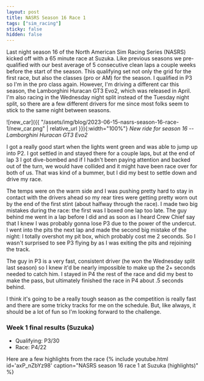 ```yaml
---
layout: post
title: NASRS Season 16 Race 1
tags: ["sim_racing"]
sticky: false
hidden: false
---
```


Last night season 16 of the North American Sim Racing Series (NASRS) kicked off with a 65 minute race at Suzuka.  Like previous seasons we pre-qualified with our best average of 5 consecutive clean laps a couple weeks before the start of the season.  This qualifying set not only the grid for the first race, but also the classes (pro or AM) for the season.  I qualified in P3 so I'm in the pro class again.  However, I'm driving a different car this season, the Lamborghini Huracan GT3 Evo2, which was released in April.  I'm also racing in the Wednesday night split instead of the Tuesday night split, so there are a few different drivers for me since most folks seem to stick to the same night between seasons.

![new_car]({{ "/assets/img/blog/2023-06-15-nasrs-season-16-race-1/new_car.png" | relative_url }}){:width="100%"}
*New ride for season 16 -- Lamborghini Huracan GT3 Evo2*

I got a really good start when the lights went green and was able to jump up into P2.  I got settled in and stayed there for a couple laps, but at the end of lap 3 I got dive-bombed and if I hadn't been paying attention and backed out of the turn, we would have collided and it might have been race over for both of us.  That was kind of a bummer, but I did my best to settle down and drive my race.

The temps were on the warm side and I was pushing pretty hard to stay in contact with the drivers ahead so my rear tires were getting pretty worn out by the end of the first stint (about halfway through the race).  I made two big mistakes during the race: the first was I boxed one lap too late.  The guy behind me went in a lap before I did and as soon as I heard Crew Chief say that I knew I was probably gonna lose P3 due to the power of the undercut.  I went into the pits the next lap and made the second big mistake of the night: I totally overshot my pit box, which probably cost me 2 seconds.  So I wasn't surprised to see P3 flying by as I was exiting the pits and rejoining the track.

The guy in P3 is a very fast, consistent driver (he won the Wednesday split last season) so I knew it'd be nearly impossible to make up the 2+ seconds needed to catch him.  I stayed in P4 the rest of the race and did my best to make the pass, but ultimately finished the race in P4 about .5 seconds behind.

I think it's going to be a really tough season as the competition is really fast and there are some tricky tracks for me on the schedule.  But, like always, it should be a lot of fun so I'm looking forward to the challenge.


### Week 1 final results (Suzuka)
- Qualifying: P3/30
- Race: P4/22

Here are a few highlights from the race
{% include youtube.html id='axP_nZbYz98' caption="NASRS season 16 race 1 at Suzuka (highlights)" %}
